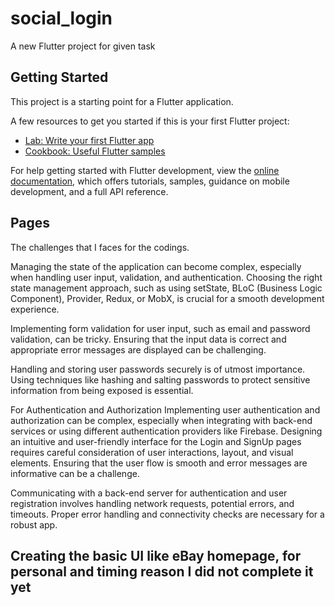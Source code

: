 # social_login

A new Flutter project for given task 

## Getting Started

This project is a starting point for a Flutter application.

A few resources to get you started if this is your first Flutter project:

- [Lab: Write your first Flutter app](https://docs.flutter.dev/get-started/codelab)
- [Cookbook: Useful Flutter samples](https://docs.flutter.dev/cookbook)

For help getting started with Flutter development, view the
[online documentation](https://docs.flutter.dev/), which offers tutorials,
samples, guidance on mobile development, and a full API reference.
## Pages 
The challenges that I faces for the codings. 

Managing the state of the application can become complex, especially when handling user input, validation, and authentication. Choosing the right state management approach, such as using setState, BLoC (Business Logic Component), Provider, Redux, or MobX, is crucial for a smooth development experience.

Implementing form validation for user input, such as email and password validation, can be tricky. Ensuring that the input data is correct and appropriate error messages are displayed can be challenging.

Handling and storing user passwords securely is of utmost importance. Using techniques like hashing and salting passwords to protect sensitive information from being exposed is essential.

For Authentication and Authorization Implementing user authentication and authorization can be complex, especially when integrating with back-end services or using different authentication providers like Firebase. Designing an intuitive and user-friendly interface for the Login and SignUp pages requires careful consideration of user interactions, layout, and visual elements. Ensuring that the user flow is smooth and error messages are informative can be a challenge.

Communicating with a back-end server for authentication and user registration involves handling network requests, potential errors, and timeouts. Proper error handling and connectivity checks are necessary for a robust app.

## Creating the basic UI like eBay homepage, for personal and timing reason I did not complete it yet
